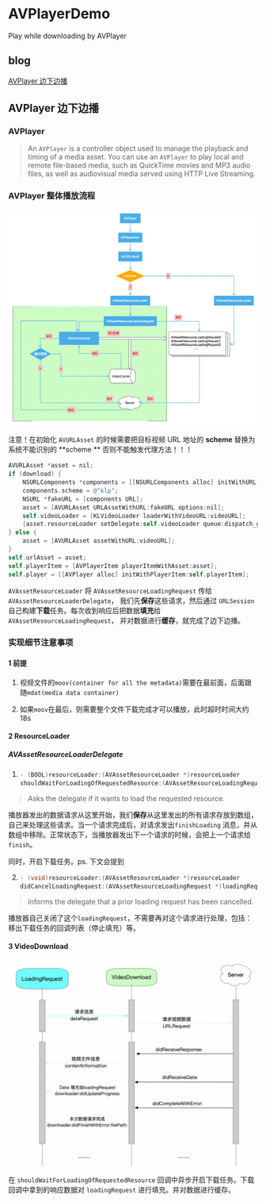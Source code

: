 # AVPlayerDemo
Play while downloading by AVPlayer

## blog
[AVPlayer 边下边播](https://github.com/likenow/blog/blob/master/articles/2020-12-24-AVPlayer%E8%BE%B9%E4%B8%8B%E8%BE%B9%E6%92%AD.md)

## AVPlayer 边下边播

### AVPlayer

> An `AVPlayer` is a controller object used to manage the playback and timing of a media asset. You can use an `AVPlayer` to play local and remote file-based media, such as QuickTime movies and MP3 audio files, as well as audiovisual media served using HTTP Live Streaming.



### AVPlayer 整体播放流程

<img src="https://github.com/likenow/blog/blob/master/assets/image-20201225145234126.png" alt="image-20201225145234126" style="zoom:70%;" />

注意！在初始化 `AVURLAsset` 的时候需要把目标视频 URL 地址的 **scheme** 替换为系统不能识别的 **scheme ** 否则不能触发代理方法！！！

```objective-c
AVURLAsset *asset = nil;
if (download) {
    NSURLComponents *components = [[NSURLComponents alloc] initWithURL:videoURL resolvingAgainstBaseURL:NO];
    components.scheme = @"klp";
    NSURL *fakeURL = [components URL];
    asset = [AVURLAsset URLAssetWithURL:fakeURL options:nil];
    self.videoLoader = [KLVideoLoader loaderWithVideoURL:videoURL];
    [asset.resourceLoader setDelegate:self.videoLoader queue:dispatch_get_main_queue()];
} else {
    asset = [AVURLAsset assetWithURL:videoURL];
}
self.urlAsset = asset;
self.playerItem = [AVPlayerItem playerItemWithAsset:asset];
self.player = [[AVPlayer alloc] initWithPlayerItem:self.playerItem];
```



 `AVAssetResourceLoader` 将 `AVAssetResourceLoadingRequest` 传给 `AVAssetResourceLoaderDelegate`， 我们先**保存**这些请求，然后通过 `URLSession` 自己构建**下载**任务。每次收到响应后把数据**填充**给 `AVAssetResourceLoadingRequest`， 并对数据进行**缓存**，就完成了边下边播。

### 实现细节注意事项

#### 1 前提

1. 视频文件的`moov(container for all the metadata)`需要在最前面，后面跟随`mdat(media data container)`

2. 如果`moov`在最后，则需要整个文件下载完成才可以播放，此时超时时间大约18s



#### 2 ResourceLoader

##### AVAssetResourceLoaderDelegate

1. ```objective-c
   - (BOOL)resourceLoader:(AVAssetResourceLoader *)resourceLoader 
   shouldWaitForLoadingOfRequestedResource:(AVAssetResourceLoadingRequest *)loadingRequest;
   ```

> Asks the delegate if it wants to load the requested resource.

播放器发出的数据请求从这里开始，我们**保存**从这里发出的所有请求存放到数组，自己来处理这些请求。当一个请求完成后，对请求发出`finishLoading` 消息，并从数组中移除。正常状态下，当播放器发出下一个请求的时候，会把上一个请求给 `finish`。

同时，开启下载任务。ps. 下文会提到

2. ```objective-c
   - (void)resourceLoader:(AVAssetResourceLoader *)resourceLoader 
   didCancelLoadingRequest:(AVAssetResourceLoadingRequest *)loadingRequest;
   ```

> Informs the delegate that a prior loading request has been cancelled.

播放器自己关闭了这个`loadingRequest`，不需要再对这个请求进行处理，包括：移出下载任务的回调列表（停止填充）等。



#### 3 VideoDownload

<img src="https://github.com/likenow/blog/blob/master/assets/image-20201225152421336.png" alt="image-20201225152421336" style="zoom:70%;" />

在 `shouldWaitForLoadingOfRequestedResource` 回调中异步开启下载任务。下载回调中拿到的响应数据对 `loadingRequest` 进行填充。并对数据进行缓存。